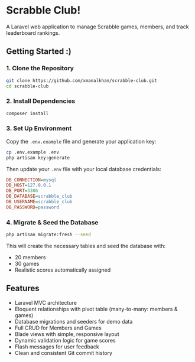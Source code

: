 # Scrabble Club!

A Laravel web application to manage Scrabble games, members, and track leaderboard rankings.

## Getting Started :)

### 1. Clone the Repository

```bash
git clone https://github.com/xmanalkhan/scrabble-club.git
cd scrabble-club
```

### 2. Install Dependencies

```bash
composer install
```

### 3. Set Up Environment

Copy the `.env.example` file and generate your application key:
```bash
cp .env.example .env
php artisan key:generate
```
Then update your `.env` file with your local database credentials:

```ini
DB_CONNECTION=mysql  
DB_HOST=127.0.0.1  
DB_PORT=3306  
DB_DATABASE=scrabble_club  
DB_USERNAME=scrabble_club  
DB_PASSWORD=password
```

### 4. Migrate & Seed the Database

```bash
php artisan migrate:fresh --seed
```

This will create the necessary tables and seed the database with:

- 20 members
- 30 games
- Realistic scores automatically assigned

## Features

- Laravel MVC architecture
- Eloquent relationships with pivot table (many-to-many: members & games)
- Database migrations and seeders for demo data
- Full CRUD for Members and Games
- Blade views with simple, responsive layout
- Dynamic validation logic for game scores
- Flash messages for user feedback
- Clean and consistent Git commit history
